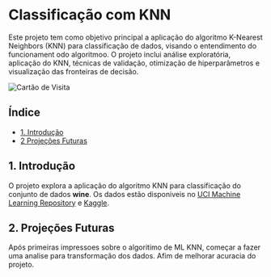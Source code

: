 # Classificação com KNN

Este projeto tem como objetivo principal a aplicação do algoritmo K-Nearest Neighbors (KNN) para classificação de dados, visando o entendimento do funcionament odo algoritmoo.  O projeto inclui análise exploratória, aplicação do KNN, técnicas de validação, otimização de hiperparâmetros e visualização das fronteiras de decisão.

![Cartão de Visita](https://cdn.discordapp.com/attachments/1167606494536142864/1167606533811601429/Copia_de_Modern_Creative_Business_Card.png?ex=654ebd52&is=653c4852&hm=78a86e0bfea405ba39b4970117881fee3e14aefb38b23db2ad685b7a785f6708&)

## Índice
- [1. Introdução](#1-Introdução)
- [2 Projeções Futuras](#7-Projeções-Futuras)

## 1. Introdução

O projeto explora a aplicação do algoritmo KNN para classificação do conjunto de dados **wine**. Os dados estão disponiveis no [UCI Machine Learning Repository](https://archive.ics.uci.edu/dataset/109/wine) e [Kaggle](https://www.kaggle.com/datasets/rajyellow46/wine-quality).

## 2. Projeções Futuras
Após primeiras impressoes sobre o algoritimo de ML KNN, começar a fazer uma analise para transformação dos dados. Afim de melhorar acuracia do projeto.